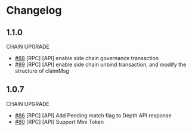 # Changelog
## 1.1.0
CHAIN UPGRADE
* [\#88](https://github.com/binance-chain/java-sdk/pull/88) [RPC] [API] enable side chain governance transaction
* [\#89](https://github.com/binance-chain/java-sdk/pull/89) [RPC] [API] enable side chain unbind transaction, and modify the structure of claimMsg

## 1.0.7
CHAIN UPGRADE
* [\#86](https://github.com/binance-chain/java-sdk/pull/86) [RPC] [API] Add Pending match flag to Depth API response
* [\#80](https://github.com/binance-chain/java-sdk/pull/80) [RPC] [API] Support Mini Token